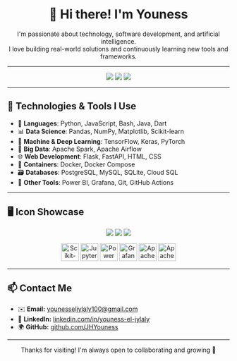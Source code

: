 <h1 align="center">👋 Hi there! I'm Youness</h1>

<p align="center">
  I'm passionate about technology, software development, and artificial intelligence.<br/>
  I love building real-world solutions and continuously learning new tools and frameworks.
</p>

---

<p align="center">
  <a href="mailto:younesseljylaly100@gmail.com"><img src="https://img.shields.io/badge/Gmail-D14836?style=for-the-badge&logo=gmail&logoColor=white"/></a>
  <a href="https://www.linkedin.com/in/youness-el-jylaly"><img src="https://img.shields.io/badge/LinkedIn-0A66C2?style=for-the-badge&logo=linkedin&logoColor=white"/></a>
  <a href="https://github.com/JHYouness"><img src="https://img.shields.io/badge/GitHub-100000?style=for-the-badge&logo=github&logoColor=white"/></a>
</p>

---

## 🚀 Technologies & Tools I Use

- 🔧 **Languages**: Python, JavaScript, Bash, Java, Dart  
- 📊 **Data Science**: Pandas, NumPy, Matplotlib, Scikit-learn  
- 🤖 **Machine & Deep Learning**: TensorFlow, Keras, PyTorch  
- 🐘 **Big Data**: Apache Spark, Apache Airflow  
- 🌐 **Web Development**: Flask, FastAPI, HTML, CSS  
- 🐳 **Containers**: Docker, Docker Compose  
- 🗃️ **Databases**: PostgreSQL, MySQL, SQLite, Cloud SQL  
- 🧠 **Other Tools**: Power BI, Grafana, Git, GitHub Actions  

---

## 🖥️ Icon Showcase

<p align="center">
  <img src="https://skillicons.dev/icons?i=python,java,javascript,dart,bash,html,css" />
  <img src="https://skillicons.dev/icons?i=docker,git,github,postgres,mysql,sqlite" />
  <img src="https://skillicons.dev/icons?i=fastapi,tensorflow,pytorch" />
</p>

<!-- Manual logos for those not available in skillicons.dev -->
<p align="center">
  <img src="https://upload.wikimedia.org/wikipedia/commons/0/05/Scikit_learn_logo_small.svg" height="40" alt="Scikit-learn"/>
  <img src="https://upload.wikimedia.org/wikipedia/commons/3/38/Jupyter_logo.svg" height="40" alt="Jupyter"/>
  <img src="https://upload.wikimedia.org/wikipedia/commons/3/3f/Power_BI_Logo.svg" height="40" alt="Power BI"/>
  <img src="https://upload.wikimedia.org/wikipedia/commons/3/3b/Grafana_icon.svg" height="40" alt="Grafana"/>
  <img src="https://upload.wikimedia.org/wikipedia/commons/f/f3/Apache_Spark_logo.svg" height="40" alt="Apache Spark"/>
  <img src="https://upload.wikimedia.org/wikipedia/commons/d/de/AirflowLogo.png" height="40" alt="Apache Airflow"/>
</p>

---

## 📫 Contact Me

- ✉️ **Email:** younesseljylaly100@gmail.com  
- 🔗 **LinkedIn:** [linkedin.com/in/youness-el-jylaly](https://www.linkedin.com/in/youness-el-jylaly)  
- 🌍 **GitHub:** [github.com/JHYouness](https://github.com/JHYouness)

---

<p align="center">Thanks for visiting! I'm always open to collaborating and growing 🚀</p>

